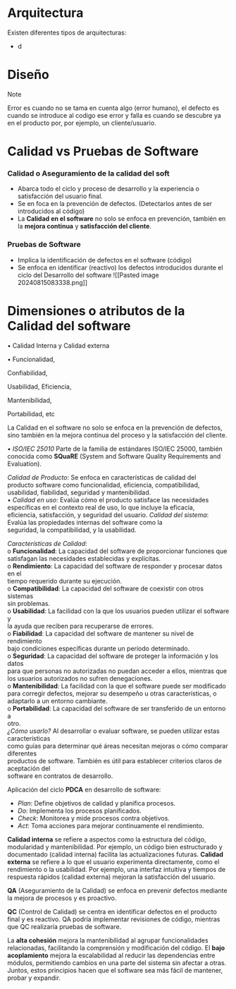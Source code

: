 # Arquitectura
Existen diferentes tipos de arquitecturas:
- d


# Diseño

>[!note] 
>Error es cuando no se tama en cuenta algo (error humano), el defecto es cuando se introduce al codigo ese error y falla es cuando se descubre ya en el producto por, por ejemplo, un cliente/usuario.

# Calidad vs Pruebas de Software
### Calidad o Aseguramiento de la calidad del soft
- Abarca todo el ciclo y proceso de desarrollo y la experiencia o satisfacción del usuario final.
- Se en foca en la prevención de defectos. (Detectarlos antes de ser introducidos al código)
- La **Calidad en el software** no solo se enfoca en prevención, también en la **mejora continua** y **satisfacción del cliente**.
### Pruebas de Software
- Implica la identificación de defectos en el software (código)
- Se enfoca en identificar (reactivo) los defectos introducidos durante el ciclo del Desarrollo del software
![[Pasted image 20240815083338.png]]

# Dimensiones o atributos de la Calidad del software
• Calidad Interna y Calidad externa

• Funcionalidad,

Confiabilidad,

Usabilidad, Eficiencia,

Mantenibilidad,

Portabilidad, etc

La Calidad en el software no solo se enfoca en la prevención de defectos, sino
también en la mejora continua del proceso y
la satisfacción del cliente.

*• ISO/IEC 25010*
Parte de la familia de estándares ISO/IEC 25000, también
conocida como **SQuaRE** (System and Software Quality Requirements and Evaluation).

*Calidad de Producto*: Se enfoca en características de calidad del  
producto software como funcionalidad, eficiencia, compatibilidad,  
usabilidad, fiabilidad, seguridad y mantenibilidad.  
• *Calidad en uso*: Evalúa cómo el producto satisface las necesidades  
específicas en el contexto real de uso, lo que incluye la eficacia,  
eficiencia, satisfacción, y seguridad del usuario.
*Calidad del sistema*: Evalúa las propiedades internas del software como la  
seguridad, la compatibilidad, y la usabilidad.

*Características de Calidad*:  
o **Funcionalidad**: La capacidad del software de proporcionar funciones que  
satisfagan las necesidades establecidas y explícitas.  
o **Rendimiento**: La capacidad del software de responder y procesar datos en el  
tiempo requerido durante su ejecución.  
o **Compatibilidad**: La capacidad del software de coexistir con otros sistemas  
sin problemas.  
o **Usabilidad**: La facilidad con la que los usuarios pueden utilizar el software y  
la ayuda que reciben para recuperarse de errores.  
o **Fiabilidad**: La capacidad del software de mantener su nivel de rendimiento  
bajo condiciones específicas durante un período determinado.  
o **Seguridad**: La capacidad del software de proteger la información y los datos  
para que personas no autorizadas no puedan acceder a ellos, mientras que  
los usuarios autorizados no sufren denegaciones.  
o **Mantenibilidad**: La facilidad con la que el software puede ser modificado  
para corregir defectos, mejorar su desempeño u otras características, o  
adaptarlo a un entorno cambiante.  
o **Portabilidad**: La capacidad del software de ser transferido de un entorno a  
otro.  
*¿Cómo usarlo?* Al desarrollar o evaluar software, se pueden utilizar estas características  
como guías para determinar qué áreas necesitan mejoras o cómo comparar diferentes  
productos de software. También es útil para establecer criterios claros de aceptación del  
software en contratos de desarrollo.

Aplicación del ciclo **PDCA** en desarrollo de software:

- *Plan*: Define objetivos de calidad y planifica procesos.
- *Do*: Implementa los procesos planificados.
- *Check*: Monitorea y mide procesos contra objetivos.
- *Act*: Toma acciones para mejorar continuamente el rendimiento.

**Calidad interna** se refiere a aspectos como la estructura del código, modularidad y mantenibilidad. Por ejemplo, un código bien estructurado y documentado (calidad interna) facilita las actualizaciones futuras.
**Calidad externa** se refiere a lo que el usuario experimenta directamente, como el rendimiento o la usabilidad. Por ejemplo, una interfaz intuitiva y tiempos de respuesta rápidos (calidad externa) mejoran la satisfacción del usuario.

**QA** (Aseguramiento de la Calidad) se enfoca en prevenir defectos mediante la mejora de procesos y es proactivo. 

**QC** (Control de Calidad) se centra en identificar defectos en el producto final y es reactivo. QA podría implementar revisiones de código, mientras que QC realizaría pruebas de software.

La **alta cohesión** mejora la mantenibilidad al agrupar funcionalidades relacionadas, facilitando la comprensión y modificación del código. El **bajo acoplamiento** mejora la escalabilidad al reducir las dependencias entre módulos, permitiendo cambios en una parte del sistema sin afectar a otras. Juntos, estos principios hacen que el software sea más fácil de mantener, probar y expandir.